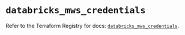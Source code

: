 # `databricks_mws_credentials`

Refer to the Terraform Registry for docs: [`databricks_mws_credentials`](https://registry.terraform.io/providers/databricks/databricks/1.84.0/docs/resources/mws_credentials).
